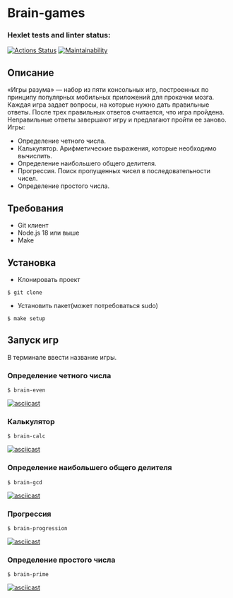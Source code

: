 # Brain-games

### Hexlet tests and linter status:
[![Actions Status](https://github.com/biryukovpavel/frontend-project-44/workflows/hexlet-check/badge.svg)](https://github.com/biryukovpavel/frontend-project-44/actions)
[![Maintainability](https://api.codeclimate.com/v1/badges/a46e47e1397996468607/maintainability)](https://codeclimate.com/github/biryukovpavel/frontend-project-44/maintainability)

## Описание

«Игры разума» — набор из пяти консольных игр, построенных по принципу популярных мобильных приложений для прокачки мозга. Каждая игра задает вопросы, на которые нужно дать правильные ответы. После трех правильных ответов считается, что игра пройдена. Неправильные ответы завершают игру и предлагают пройти ее заново. Игры:

- Определение четного числа.
- Калькулятор. Арифметические выражения, которые необходимо вычислить.
- Определение наибольшего общего делителя.
- Прогрессия. Поиск пропущенных чисел в последовательности чисел.
- Определение простого числа.

## Требования

- Git клиент
- Node.js 18 или выше
- Make

## Установка

* Клонировать проект
```
$ git clone 
```

* Установить пакет(может потребоваться sudo)
```
$ make setup
```

## Запуск игр

В терминале ввести название игры.

### Определение четного числа

```
$ brain-even
```

[![asciicast](https://asciinema.org/a/517519.svg)](https://asciinema.org/a/517519)

### Калькулятор

```
$ brain-calc
```

[![asciicast](https://asciinema.org/a/517529.svg)](https://asciinema.org/a/517529)

### Определение наибольшего общего делителя

```
$ brain-gcd
```

[![asciicast](https://asciinema.org/a/517532.svg)](https://asciinema.org/a/517532)

### Прогрессия

```
$ brain-progression
```

[![asciicast](https://asciinema.org/a/517601.svg)](https://asciinema.org/a/517601)

### Определение простого числа

```
$ brain-prime
```

[![asciicast](https://asciinema.org/a/7rBM1fJqSAFypeu0CRqChD2jq.svg)](https://asciinema.org/a/7rBM1fJqSAFypeu0CRqChD2jq)
